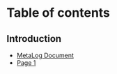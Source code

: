 # Table of contents

## Introduction

* [MetaLog Document](README.md)
* [Page 1](introduction/page-1.md)

